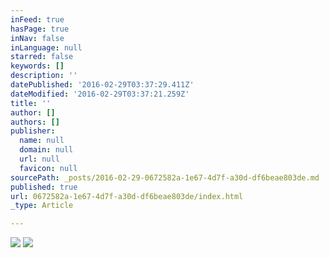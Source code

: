 ```yaml
---
inFeed: true
hasPage: true
inNav: false
inLanguage: null
starred: false
keywords: []
description: ''
datePublished: '2016-02-29T03:37:29.411Z'
dateModified: '2016-02-29T03:37:21.259Z'
title: ''
author: []
authors: []
publisher:
  name: null
  domain: null
  url: null
  favicon: null
sourcePath: _posts/2016-02-29-0672582a-1e67-4d7f-a30d-df6beae803de.md
published: true
url: 0672582a-1e67-4d7f-a30d-df6beae803de/index.html
_type: Article

---
```

![](https://the-grid-user-content.s3-us-west-2.amazonaws.com/fa935902-6cf5-43cc-a559-a2e6364c14dc.jpg)
![](https://the-grid-user-content.s3-us-west-2.amazonaws.com/5dd82b8d-afc7-4dc9-95d1-965b15179c53.jpg)